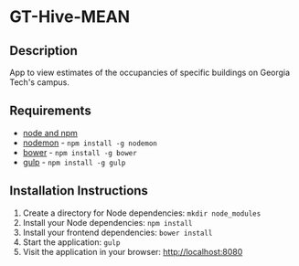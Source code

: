 # GT-Hive-MEAN  

## Description

App to view estimates of the occupancies of specific buildings on Georgia Tech's campus. 

## Requirements

- [node and npm](http://nodejs.org/)
- [nodemon](http://nodemon.io/) - `npm install -g nodemon`
- [bower](http://bower.io) - `npm install -g bower`
- [gulp](http://gulpjs.com/) - `npm install -g gulp`

## Installation Instructions

1. Create a directory for Node dependencies: `mkdir node_modules`
2. Install your Node dependencies: `npm install`
3. Install your frontend dependencies: `bower install`
4. Start the application: `gulp`
5. Visit the application in your browser: [http://localhost:8080](http://localhost:8080)
